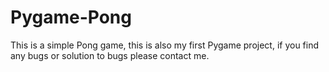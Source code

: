 # Pygame-Pong
This is a simple Pong game, this is also my first Pygame project, if you find any bugs or solution to bugs please contact me.  
